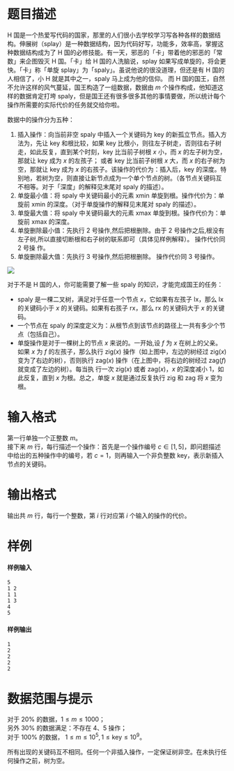 
# 题目描述

H 国是一个热爱写代码的国家，那里的人们很小去学校学习写各种各样的数据结构。伸展树（splay）是一种数据结构，因为代码好写，功能多，效率高，掌握这种数据结构成为了 H 国的必修技能。有一天，邪恶的「卡」带着他的邪恶的「常数」来企图毁灭 H 国。「卡」给 H 国的人洗脑说，splay 如果写成单旋的，将会更快。「卡」称「单旋 splay」为「spaly」。虽说他说的很没道理，但还是有 H 国的人相信了，小 H 就是其中之一，spaly 马上成为他的信仰。 而 H 国的国王，自然不允许这样的风气蔓延，国王构造了一组数据，数据由 $m$ 个操作构成，他知道这样的数据肯定打垮 spaly，但是国王还有很多很多其他的事情要做，所以统计每个操作所需要的实际代价的任务就交给你啦。

数据中的操作分为五种：

1. 插入操作：向当前非空 spaly 中插入一个关键码为 $\mathrm{key}$ 的新孤立节点。插入方法为，先让 $\mathrm{key}$ 和根比较，如果 $\mathrm{key}$ 比根小，则往左子树走，否则往右子树走，如此反复，直到某个时刻，$\mathrm{key}$ 比当前子树根 $x$ 小，而 $x$ 的左子树为空，那就让 $\mathrm{key}$ 成为 $x$ 的左孩子；
或者 $\mathrm{key}$ 比当前子树根 $x$ 大，而 $x$ 的右子树为空，那就让 $\mathrm{key}$ 成为 $x$ 的右孩子。该操作的代价为：插入后，$\mathrm{key}$ 的深度。特别地，若树为空，则直接让新节点成为一个单个节点的树。（各节点关键码互不相等。对于「深度」的解释见末尾对 spaly 的描述）。
2. 单旋最小值：将 spaly 中关键码最小的元素 $\mathrm{xmin}$ 单旋到根。操作代价为：单旋前 $\mathrm{xmin}$ 的深度。（对于单旋操作的解释见末尾对 spaly 的描述）。
3. 单旋最大值：将 spaly 中关键码最大的元素 $\mathrm{xmax}$ 单旋到根。操作代价为：单旋前 $\mathrm{xmax}$ 的深度。
4. 单旋删除最小值：先执行 2 号操作,然后把根删除。由于 2 号操作之后,根没有左子树,所以直接切断根和右子树的联系即可（具体见样例解释）。 操作代价同 2 号操
作。
5. 单旋删除最大值：先执行 3 号操作,然后把根删除。 操作代价同 3 号操作。

![](/source/loj/2018/img/aHR0cHM6Ly9vb28uMG8wLm9vby8yMDE3LzA0LzE3LzU4ZjRkZWYwM2FkYWMucG5n.png)

对于不是 H 国的人，你可能需要了解一些 spaly 的知识，才能完成国王的任务：

- spaly 是一棵二叉树，满足对于任意一个节点 $x$，它如果有左孩子 $\mathrm{lx}$，那么 $\mathrm{lx}$ 的关键码小于 $x$ 的关键码。如果有右孩子 $\mathrm{rx}$，那么 $\mathrm{rx}$ 的关键码大于 $x$ 的关键码。
- 一个节点在 spaly 的深度定义为：从根节点到该节点的路径上一共有多少个节点（包括自己）。
- 单旋操作是对于一棵树上的节点 $x$ 来说的。一开始,设 $f$ 为 $x$ 在树上的父亲。如果 $x$ 为 $f$ 的左孩子，那么执行 $\mathrm{zig}(x)$ 操作（如上图中，左边的树经过 $\mathrm{zig}(x)$ 变为了右边的树），否则执行 $\mathrm{zag}(x)$ 操作（在上图中，将右边的树经过 $\mathrm{zag}(f)$ 就变成了左边的树）。每当执
行一次 $\mathrm{zig}(x)$ 或者 $\mathrm{zag}(x)$，$x$ 的深度减小 $1$，如此反复，直到 $x$ 为根。总之，单旋 $x$ 就是通过反复执行 $\mathrm{zig}$ 和 $\mathrm{zag}$ 将 $x$ 变为根。

# 输入格式

第一行单独一个正整数 $m$。  
接下来 $m$ 行，每行描述一个操作：首先是一个操作编号 $c\in [1, 5]$，即问题描述中给出的五种操作中的编号，若 $c = 1$，则再输入一个非负整数 $\mathrm{key}$，表示新插入节点的关键码。

# 输出格式

输出共 $m$ 行，每行一个整数，第 $i$ 行对应第 $i$ 个输入的操作的代价。

# 样例

#### 样例输入
```plain
5
1 2
1 1
1 3
4
5
```

#### 样例输出
```plain
1
2
2
2
2
```

# 数据范围与提示

对于 $20\%$ 的数据，$1\le m\le 1000$；  
另外 $30\%$ 的数据满足：不存在 4、5 操作；  
对于 $100\%$ 的数据， $1\le m\le {10}^5, 1\le\mathrm{key}\le {10}^9$。

所有出现的关键码互不相同。任何一个非插入操作，一定保证树非空。在未执行任何操作之前，树为空。

